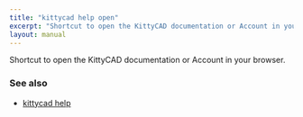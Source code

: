 ```yaml
---
title: "kittycad help open"
excerpt: "Shortcut to open the KittyCAD documentation or Account in your browser."
layout: manual
---
```


Shortcut to open the KittyCAD documentation or Account in your browser.

### See also

* [kittycad help](./kittycad_help)